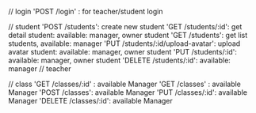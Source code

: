  
  // login
  'POST /login' : for teacher/student login


  // student
  'POST /students': create new student
  'GET /students/:id': get detail student: available: manager, owner student
  'GET /students': get list students, available: manager
  'PUT /students/:id/upload-avatar': upload avatar student: available: manager, owner student
  'PUT /students/:id': available: manager, owner student
  'DELETE /students/:id': available: manager
  // teacher

  // class
  'GET /classes/:id' : available Manager
  'GET /classes' : available Manager
  'POST /classes': available Manager
  'PUT /classes/:id': available Manager
  'DELETE /classes/:id': available Manager


